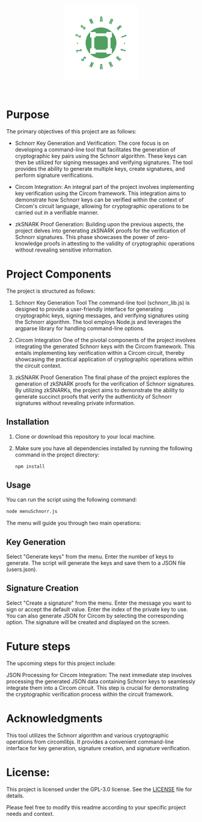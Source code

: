 <br>
<p align="center">
  <img src="./images/logo.png" width="200" height="200">
</p>
<br>

# Purpose

The primary objectives of this project are as follows:

- Schnorr Key Generation and Verification: The core focus is on developing a command-line tool that facilitates the generation of cryptographic key pairs using the Schnorr algorithm. These keys can then be utilized for signing messages and verifying signatures. The tool provides the ability to generate multiple keys, create signatures, and perform signature verifications.

- Circom Integration: An integral part of the project involves implementing key verification using the Circom framework. This integration aims to demonstrate how Schnorr keys can be verified within the context of Circom's circuit language, allowing for cryptographic operations to be carried out in a verifiable manner.

- zkSNARK Proof Generation: Building upon the previous aspects, the project delves into generating zkSNARK proofs for the verification of Schnorr signatures. This phase showcases the power of zero-knowledge proofs in attesting to the validity of cryptographic operations without revealing sensitive information.

# Project Components

The project is structured as follows:

1. Schnorr Key Generation Tool
   The command-line tool (schnorr_lib.js) is designed to provide a user-friendly interface for generating cryptographic keys, signing messages, and verifying signatures using the Schnorr algorithm. The tool employs Node.js and leverages the argparse library for handling command-line options.

2. Circom Integration
   One of the pivotal components of the project involves integrating the generated Schnorr keys with the Circom framework. This entails implementing key verification within a Circom circuit, thereby showcasing the practical application of cryptographic operations within the circuit context.

3. zkSNARK Proof Generation
   The final phase of the project explores the generation of zkSNARK proofs for the verification of Schnorr signatures. By utilizing zkSNARKs, the project aims to demonstrate the ability to generate succinct proofs that verify the authenticity of Schnorr signatures without revealing private information.

## Installation

1. Clone or download this repository to your local machine.
2. Make sure you have all dependencies installed by running the following command in the project directory:

   ```bash
   npm install
   ```

## Usage

You can run the script using the following command:

```bash
node menuSchnorr.js
```

The menu will guide you through two main operations:

## Key Generation

Select "Generate keys" from the menu.
Enter the number of keys to generate.
The script will generate the keys and save them to a JSON file (users.json).

## Signature Creation

Select "Create a signature" from the menu.
Enter the message you want to sign or accept the default value.
Enter the index of the private key to use.
You can also generate JSON for Circom by selecting the corresponding option.
The signature will be created and displayed on the screen.

# Future steps

The upcoming steps for this project include:

JSON Processing for Circom Integration: The next immediate step involves processing the generated JSON data containing Schnorr keys to seamlessly integrate them into a Circom circuit. This step is crucial for demonstrating the cryptographic verification process within the circuit framework.

# Acknowledgments

This tool utilizes the Schnorr algorithm and various cryptographic operations from circomlibjs. It provides a convenient command-line interface for key generation, signature creation, and signature verification.

# License:

This project is licensed under the GPL-3.0 license. See the [LICENSE](LICENSE) file for details.

Please feel free to modify this readme according to your specific project needs and context.
